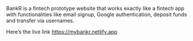 BankR is a fintech prototype website that works exactly like a fintech app with functionalities like email signup, Google authentication, deposit funds and transfer via usernames.


Here’s the live link https://mybankr.netlify.app
